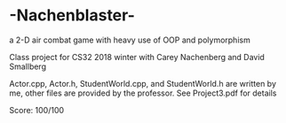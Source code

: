 # -Nachenblaster-
a 2-D air combat game with heavy use of OOP and polymorphism  

Class project for CS32 2018 winter with Carey Nachenberg and David Smallberg

Actor.cpp, Actor.h, StudentWorld.cpp, and StudentWorld.h are written by me, other files are provided by the professor. See Project3.pdf for details

Score: 100/100

